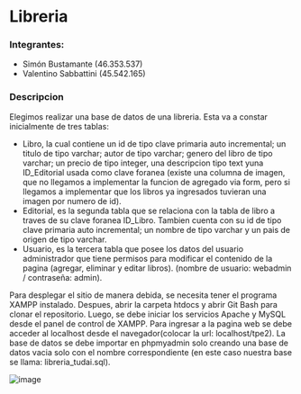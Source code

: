 # Libreria

### Integrantes: 
+ Simón Bustamante (46.353.537)
+ Valentino Sabbattini (45.542.165)

### Descripcion
Elegimos realizar una base de datos de una libreria. Esta va a constar inicialmente de tres tablas: 
- Libro, la cual contiene un id de tipo clave primaria auto incremental; un titulo de tipo varchar; autor de tipo varchar; genero del libro de tipo varchar; un precio de tipo integer, una descripcion tipo text yuna ID_Editorial usada como clave foranea (existe una columna de imagen, que no llegamos a implementar la funcion de agregado via form, pero si llegamos a implementar que los libros ya ingresados tuvieran una imagen por numero de id). 
- Editorial, es la segunda tabla que se relaciona con la tabla de libro a traves de su clave foranea ID_Libro. Tambien cuenta con su id de tipo clave primaria auto incremental; un nombre de tipo varchar y un pais de origen de tipo varchar.
- Usuario, es la tercera tabla que posee los datos del usuario administrador que tiene permisos para modificar el contenido de la pagina (agregar, eliminar y editar libros). (nombre de usuario: webadmin / contraseña: admin).

Para desplegar el sitio de manera debida, se necesita tener el programa XAMPP instalado. Despues, abrir la carpeta htdocs y abrir Git Bash para clonar el repositorio. Luego, se debe iniciar los servicios Apache y MySQL desde el panel de control de XAMPP.
Para ingresar a la pagina web se debe acceder al localhost desde el navegador(colocar la url: localhost/tpe2).
La base de datos se debe importar en phpmyadmin solo creando una base de datos vacia solo con el nombre correspondiente (en este caso nuestra base se llama: libreria_tudai.sql).

![image](https://github.com/user-attachments/assets/001c9ee3-9009-4414-9ab1-a190cff75e8f)
